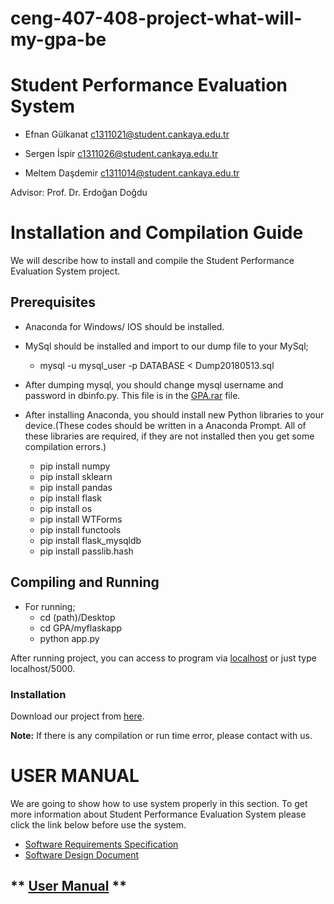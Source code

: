 # ceng-407-408-project-what-will-my-gpa-be

# Student Performance Evaluation System

* Efnan Gülkanat c1311021@student.cankaya.edu.tr

* Sergen İspir c1311026@student.cankaya.edu.tr

* Meltem Daşdemir c1311014@student.cankaya.edu.tr

Advisor: Prof. Dr. Erdoğan Doğdu

# **Installation and Compilation Guide**
We will describe how to install and compile the Student Performance Evaluation System project.

## **Prerequisites**

* Anaconda for Windows/ IOS should be installed.
* MySql should be installed and import to our dump file to your MySql;
	* mysql -u mysql_user -p DATABASE < Dump20180513.sql
	
* After dumping mysql, you should change mysql username and password in dbinfo.py. This file is in the [GPA.rar](https://github.com/CankayaUniversity/ceng-407-408-project-what-will-my-gpa-be/releases) file.

* After installing Anaconda, you should install new Python libraries to your device.(These codes should be written in a Anaconda Prompt. All of these libraries are required, if they are not installed then you get some compilation errors.)
	* pip install numpy
	* pip install sklearn
	* pip install pandas
  * pip install flask
  * pip install os 
  * pip install WTForms
  * pip install functools
  * pip install flask_mysqldb
  * pip install passlib.hash


## **Compiling and Running**
* For running;
	* cd (path)/Desktop
  * cd GPA/myflaskapp
  * python app.py
 
After running project, you can access to program via [localhost](http://localhost/5000) or just type localhost/5000.
### **Installation**
Download our project from [here](https://github.com/CankayaUniversity/ceng-407-408-project-what-will-my-gpa-be/releases).

**Note:** If there is any compilation or run time error, please contact with us.

# USER MANUAL

We are going to show how to use system properly in this section. To get more information about Student Performance Evaluation System please click the link below before use the system.
* [Software Requirements Specification](https://github.com/CankayaUniversity/ceng-407-408-project-what-will-my-gpa-be/wiki/Software-Requirements-Specification)
* [Software Design Document](https://github.com/CankayaUniversity/ceng-407-408-project-what-will-my-gpa-be/wiki/Software-Design-Document)


## ** [User Manual](https://github.com/CankayaUniversity/ceng-407-408-project-what-will-my-gpa-be/wiki/User-Manual) **
